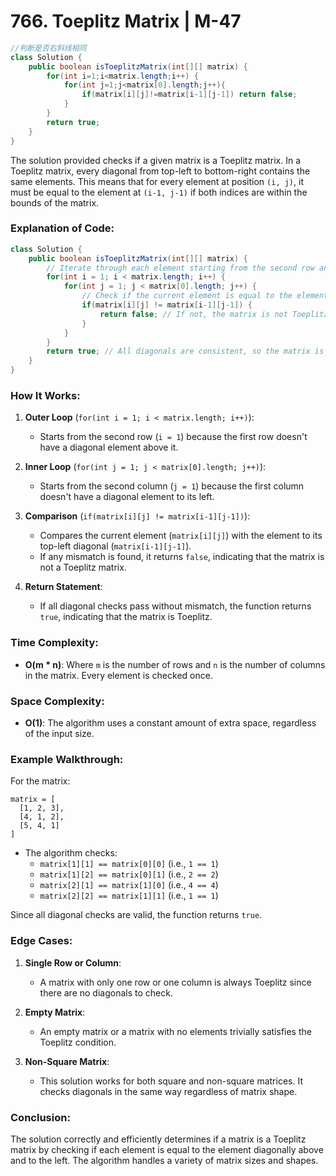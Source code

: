 # 766. Toeplitz Matrix | M-47

```java
//判断是否右斜线相同
class Solution {
    public boolean isToeplitzMatrix(int[][] matrix) {
        for(int i=1;i<matrix.length;i++) {
            for(int j=1;j<matrix[0].length;j++){
                if(matrix[i][j]!=matrix[i-1][j-1]) return false;
            }
        }
        return true;
    }
}
```

The solution provided checks if a given matrix is a Toeplitz matrix. In a Toeplitz matrix, every diagonal from top-left to bottom-right contains the same elements. This means that for every element at position `(i, j)`, it must be equal to the element at `(i-1, j-1)` if both indices are within the bounds of the matrix.

### Explanation of Code:

```java
class Solution {
    public boolean isToeplitzMatrix(int[][] matrix) {
        // Iterate through each element starting from the second row and second column
        for(int i = 1; i < matrix.length; i++) {
            for(int j = 1; j < matrix[0].length; j++) {
                // Check if the current element is equal to the element diagonally above-left
                if(matrix[i][j] != matrix[i-1][j-1]) {
                    return false; // If not, the matrix is not Toeplitz
                }
            }
        }
        return true; // All diagonals are consistent, so the matrix is Toeplitz
    }
}
```

### How It Works:
1. **Outer Loop** (`for(int i = 1; i < matrix.length; i++)`):
    - Starts from the second row (`i = 1`) because the first row doesn't have a diagonal element above it.

2. **Inner Loop** (`for(int j = 1; j < matrix[0].length; j++)`):
    - Starts from the second column (`j = 1`) because the first column doesn't have a diagonal element to its left.

3. **Comparison** (`if(matrix[i][j] != matrix[i-1][j-1])`):
    - Compares the current element (`matrix[i][j]`) with the element to its top-left diagonal (`matrix[i-1][j-1]`).
    - If any mismatch is found, it returns `false`, indicating that the matrix is not a Toeplitz matrix.

4. **Return Statement**:
    - If all diagonal checks pass without mismatch, the function returns `true`, indicating that the matrix is Toeplitz.

### Time Complexity:
- **O(m * n)**: Where `m` is the number of rows and `n` is the number of columns in the matrix. Every element is checked once.

### Space Complexity:
- **O(1)**: The algorithm uses a constant amount of extra space, regardless of the input size.

### Example Walkthrough:

For the matrix:

```
matrix = [
  [1, 2, 3],
  [4, 1, 2],
  [5, 4, 1]
]
```

- The algorithm checks:
    - `matrix[1][1] == matrix[0][0]` (i.e., `1 == 1`)
    - `matrix[1][2] == matrix[0][1]` (i.e., `2 == 2`)
    - `matrix[2][1] == matrix[1][0]` (i.e., `4 == 4`)
    - `matrix[2][2] == matrix[1][1]` (i.e., `1 == 1`)

Since all diagonal checks are valid, the function returns `true`.

### Edge Cases:
1. **Single Row or Column**:
    - A matrix with only one row or one column is always Toeplitz since there are no diagonals to check.

2. **Empty Matrix**:
    - An empty matrix or a matrix with no elements trivially satisfies the Toeplitz condition.

3. **Non-Square Matrix**:
    - This solution works for both square and non-square matrices. It checks diagonals in the same way regardless of matrix shape.

### Conclusion:
The solution correctly and efficiently determines if a matrix is a Toeplitz matrix by checking if each element is equal to the element diagonally above and to the left. The algorithm handles a variety of matrix sizes and shapes.